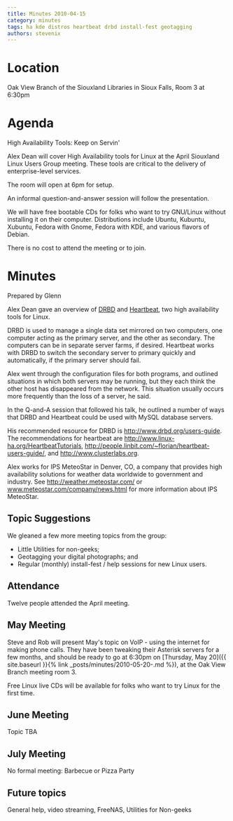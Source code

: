 ```yaml
---
title: Minutes 2010-04-15
category: minutes
tags: ha kde distros heartbeat drbd install-fest geotagging
authors: stevenix
---
```


# Location

Oak View Branch of the Siouxland Libraries in Sioux Falls, Room 3 at
6:30pm

# Agenda

High Availability Tools: Keep on Servin'

Alex Dean will cover High Availability tools for Linux at the April
Siouxland Linux Users Group meeting. These tools are critical to the
delivery of enterprise-level services.

The room will open at 6pm for setup.

An informal question-and-answer session will follow the presentation.

We will have free bootable CDs for folks who want to try GNU/Linux
without installing it on their computer. Distributions include Ubuntu,
Kubuntu, Xubuntu, Fedora with Gnome, Fedora with KDE, and various
flavors of Debian.

There is no cost to attend the meeting or to join.

# Minutes

Prepared by Glenn

Alex Dean gave an overview of [DRBD](http://www.drbd.org/) and
[Heartbeat](http://linux-ha.org/wiki/Heartbeat), two high availability
tools for Linux.

DRBD is used to manage a single data set mirrored on two computers, one
computer acting as the primary server, and the other as secondary. The
computers can be in separate server farms, if desired. Heartbeat works
with DRBD to switch the secondary server to primary quickly and
automatically, if the primary server should fail.

Alex went through the configuration files for both programs, and
outlined situations in which both servers may be running, but they each
think the other host has disappeared from the network. This situation
usually occurs more frequently than the loss of a server, he said.

In the Q-and-A session that followed his talk, he outlined a number of
ways that DRBD and Heartbeat could be used with MySQL database servers.

His recommended resource for DRBD is <http://www.drbd.org/users-guide>.
The recommendations for heartbeat are
<http://www.linux-ha.org/HeartbeatTutorials>,
<http://people.linbit.com/~florian/heartbeat-users-guide/>, and
<http://www.clusterlabs.org>.

Alex works for IPS MeteoStar in Denver, CO, a company that provides high
availability solutions for weather data worldwide to government and
industry. See <http://weather.meteostar.com/> or
www.meteostar.com/company/news.html for more information about IPS
MeteoStar.

## Topic Suggestions

We gleaned a few more meeting topics from the group:

- Little Utilities for non-geeks;
- Geotagging your digital photographs; and
- Regular (monthly) install-fest / help sessions for new Linux users.

## Attendance

Twelve people attended the April meeting.

## May Meeting

Steve and Rob will present May's topic on VoIP - using the internet for
making phone calls. They have been tweaking their Asterisk servers for a
few months, and should be ready to go at 6:30pm on [Thursday, May
20]({{ site.baseurl }}{% link _posts/minutes/2010-05-20-.md %}), at the Oak View Branch meeting room
3.

Free Linux live CDs will be available for folks who want to try Linux
for the first time.

## June Meeting

Topic TBA

## July Meeting

No formal meeting: Barbecue or Pizza Party

## Future topics

General help, video streaming, FreeNAS, Utilities for Non-geeks
